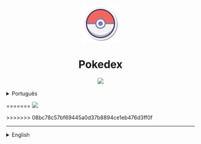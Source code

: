 <p align="center">
<img src="./images/git/pokeball_logo.png"/>
</p>

<h1 align="center">Pokedex</h1>

<p align="center">
<img src="http://img.shields.io/static/v1?label=STATUS&message=EM%20DESENVOLVIMENTO&color=RED&style=for-the-badge"/>
</p>
<div>

<details><summary>Português</summary>

## Tópicos

- [Descrição do projeto](#descrição-do-projeto)

- [Funcionalidades](#funcionalidades)

- [Aplicação](#aplicação)

- [Ferramentas utilizadas](#ferramentas-utilizadas)

- [Abrir e rodar o projeto](#abrir-e-rodar-o-projeto)

- [Desenvolvedor](#desenvolvedor)

## Descrição do projeto

<p align="justify">

</p>

## Funcionalidades

:heavy_check_mark: `Funcionalidade 1:` Busca Pokemon por Número ou Nome.

:heavy_check_mark: `Funcionalidade 2:` Mostra seu Tipo, Habilidades, Movimentos e Atributos Base.

## Aplicação

<div align="center">

</div>

###

## Ferramentas utilizadas

### IDE

<a href="https://code.visualstudio.com" target="_blank"> <img src="./images/git/vscode_logo.png" alt="Visual Studio code"></a>

### Linguagens

<a href="https://www.w3.org/html/" target="_blank"> <img src="./images/git/html_logo.png" alt="Html"></a>
<a href="https://www.w3.org/Style/CSS/" target="_blank"> <img src="./images/git/css_logo.png" alt="Css"></a>
<a href="https://www.javascript.com" target="_blank"> <img src="./images/git/javascript_logo.png" alt="JavaScript"></a>

### API

<a href="https://pokeapi.co" target="_blank"> <img src="./images/git/pokeapi_logo.png" alt="PokéAPI"></a>

## Abrir e rodar o projeto

Para rodar o projeto pode-se usar `Visual Studio code`.

Se foi feito fork:

- Aperte em `Clone Git Repository...` no seu VS code
- Faça Login ou Selecione seu git logado
- Escolha este repositório
- Baixe LiveServer
- Então rode o projeto

Se baixou o projeto:

- Escolha `Open Folder...` no seu VS code
- Então escolha a pasta onde foi baixado o projeto
- Baixe LiveServer
- Então rode o projeto

## Desenvolvedor

<<<<<<< HEAD
<a href="https://github.com/Thomas-Teo/Pokedex/graphs/contributors">
<img src="https://contrib.rocks/image?repo=Thomas-Teo/Pokedex" />
</a>

</details>

=======
<a href="https://github.com/Thomas-Teo/Pokedex/graphs/contributors">
<img src="https://contrib.rocks/image?repo=Thomas-Teo/Pokedex" />
</a>

</div>
</div>
>>>>>>> 08bc78c57bf69445a0d37b8894ce1eb476d3ff0f
<hr>

<details><summary>English</summary>

## Topic

- [Project description](#project-description)

- [Functionality](#functionality)

- [Aplication](#aplication)

- [Tools used](#Tools-used)

- [Run the project](#run-the-project)

- [Developer](#developer)

## Project description

<p align="justify">

</p>

## Functionality

:heavy_check_mark: `Funcionalidade 1:` Busca Pokemon por Número ou Nome.

:heavy_check_mark: `Funcionalidade 2:` Mostra seu Tipo, Habilidades, Movimentos e Atributos Base.

## Aplication

<div align="center">

</div>

###

## Tools used

### IDE

<a href="https://code.visualstudio.com" target="_blank"> <img src="./images/git/vscode_logo.png" alt="Visual Studio code"></a>

### Languages

<a href="https://www.w3.org/html/" target="_blank"> <img src="./images/git/html_logo.png" alt="Html"></a>
<a href="https://www.w3.org/Style/CSS/" target="_blank"> <img src="./images/git/css_logo.png" alt="Css"></a>
<a href="https://www.javascript.com" target="_blank"> <img src="./images/git/javascript_logo.png" alt="JavaScript"></a>

### API

<a href="https://pokeapi.co" target="_blank"> <img src="./images/git/pokeapi_logo.png" alt="PokéAPI"></a>

## Run the project

Para rodar o projeto pode-se usar `Visual Studio code`.

Se foi feito fork:

- Aperte em `Clone Git Repository...` no seu VS code
- Faça Login ou Selecione seu git logado
- Escolha este repositório
- Baixe LiveServer
- Então rode o projeto

Se baixou o projeto:

- Escolha `Open Folder...` no seu VS code
- Então escolha a pasta onde foi baixado o projeto
- Baixe LiveServer
- Então rode o projeto

## Developer

<a href="https://github.com/Thomas-Teo/Pokedex/graphs/contributors">
<img src="https://contrib.rocks/image?repo=Thomas-Teo/Pokedex" />
</a>
</details>
